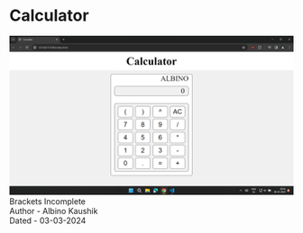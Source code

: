 # Calculator 

<img src = "main.png">
Brackets Incomplete 
<br>
Author - Albino Kaushik
<br>
Dated - 03-03-2024